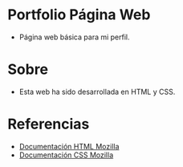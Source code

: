 # Portfolio Página Web
- Página web básica para mi perfil.

# Sobre
- Esta web ha sido desarrollada en HTML y CSS.

# Referencias
- [Documentación HTML Mozilla](https://developer.mozilla.org/es/docs/Web/HTML)
- [Documentación CSS Mozilla](https://developer.mozilla.org/es/docs/Web/css)
